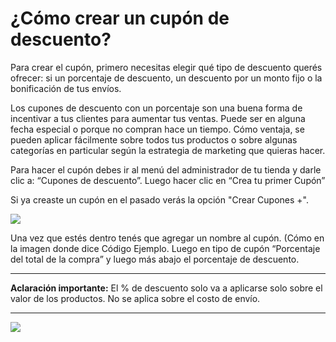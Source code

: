 # ¿Cómo crear un cupón de descuento?

Para crear el cupón, primero necesitas elegir qué tipo de descuento querés ofrecer: si un porcentaje de descuento, un descuento por un monto fijo o la bonificación de tus envíos.

Los cupones de descuento con un porcentaje son una buena forma de incentivar a tus clientes para aumentar tus ventas. Puede ser en alguna fecha especial o porque no compran hace un tiempo. Cómo ventaja, se pueden aplicar fácilmente sobre todos tus productos o sobre algunas categorías en particular según la estrategia de marketing que quieras hacer.

Para hacer el cupón debes ir al menú del administrador de tu tienda y darle clic a: “Cupones de descuento”. Luego hacer clic en “Crea tu primer Cupón”

Si ya creaste un cupón en el pasado verás la opción "Crear Cupones +".

![](/Fotos/Marketing/CuponesdeDescuento/Cuponesdedescuento1.jpg)

Una vez que estés dentro tenés que agregar un nombre al cupón. (Cómo en la imagen donde dice Código Ejemplo. Luego en tipo de cupón “Porcentaje del total de la compra” y luego más abajo el porcentaje de descuento. 

-----------------------------------------------------------------------------------------------------------------------------------------
**Aclaración importante:** El % de descuento solo va a aplicarse solo sobre el valor de los productos. No se aplica sobre el costo de envío.

-----------------------------------------------------------------------------------------------------------------------------------------

![](/Fotos/Marketing/CuponesdeDescuento/Cuponesdedescuento2.jpg)
